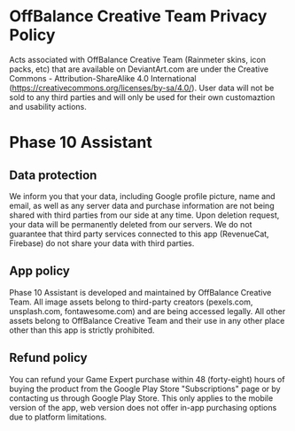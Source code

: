 # OffBalance Creative Team Privacy Policy
Acts associated with OffBalance Creative Team (Rainmeter skins, icon packs, etc) that are available on DeviantArt.com are under the Creative Commons - Attribution-ShareAlike 4.0 International (https://creativecommons.org/licenses/by-sa/4.0/). User data will not be sold to any third parties and will only be used for their own customaztion and usability actions.

# Phase 10 Assistant
<h2>Data protection</h2>
We inform you that your data, including Google profile picture, name and email, as well as any server data and purchase information are not being shared with third parties from our side at any time. Upon deletion request, your data will be permanently deleted from our servers. We do not guarantee that third party services connected to this app (RevenueCat, Firebase) do not share your data with third parties.

<h2>App policy</h2>
Phase 10 Assistant is developed and maintained by OffBalance Creative Team. All image assets belong to third-party creators (pexels.com, unsplash.com, fontawesome.com) and are being accessed legally. All other assets belong to OffBalance Creative Team and their use in any other place other than this app is strictly prohibited.

<h2>Refund policy</h2>
You can refund your Game Expert purchase within 48 (forty-eight) hours of buying the product from the Google Play Store "Subscriptions" page or by contacting us through Google Play Store. This only applies to the mobile version of the app, web version does not offer in-app purchasing options due to platform limitations.
